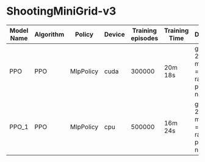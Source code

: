 # ShootingMiniGrid-v3

| Model Name | Algorithm | Policy | Device | Training<br/>episodes | Training Time | Description |
|------------|-----------|--------|--------|------------------|------------|-------------|
| PPO        |PPO|MlpPolicy|cuda|300000| 20m 18s|grid_size = 25, max_steps = 50, random positions, no walls|
| PPO_1      |PPO|MlpPolicy|cpu|500000| 16m 24s|grid_size = 25, max_steps = 50, random positions, no walls|
